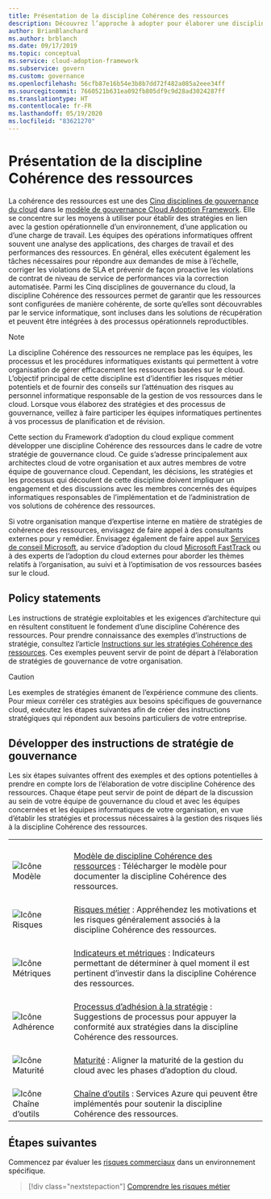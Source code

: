 ```yaml
---
title: Présentation de la discipline Cohérence des ressources
description: Découvrez l’approche à adopter pour élaborer une discipline Cohérence des ressources dans le cadre d’une stratégie de gouvernance du cloud.
author: BrianBlanchard
ms.author: brblanch
ms.date: 09/17/2019
ms.topic: conceptual
ms.service: cloud-adoption-framework
ms.subservice: govern
ms.custom: governance
ms.openlocfilehash: 56cfb87e16b54e3b8b7dd72f482a085a2eee34ff
ms.sourcegitcommit: 7660521b631ea092fb805df9c9d28ad3024287ff
ms.translationtype: HT
ms.contentlocale: fr-FR
ms.lasthandoff: 05/19/2020
ms.locfileid: "83621270"
---
```

# <a name="resource-consistency-discipline-overview"></a>Présentation de la discipline Cohérence des ressources

La cohérence des ressources est une des [Cinq disciplines de gouvernance du cloud](../governance-disciplines.md) dans le [modèle de gouvernance Cloud Adoption Framework](../index.md). Elle se concentre sur les moyens à utiliser pour établir des stratégies en lien avec la gestion opérationnelle d’un environnement, d’une application ou d’une charge de travail. Les équipes des opérations informatiques offrent souvent une analyse des applications, des charges de travail et des performances des ressources. En général, elles exécutent également les tâches nécessaires pour répondre aux demandes de mise à l’échelle, corriger les violations de SLA et prévenir de façon proactive les violations de contrat de niveau de service de performances via la correction automatisée. Parmi les Cinq disciplines de gouvernance du cloud, la discipline Cohérence des ressources permet de garantir que les ressources sont configurées de manière cohérente, de sorte qu’elles sont découvrables par le service informatique, sont incluses dans les solutions de récupération et peuvent être intégrées à des processus opérationnels reproductibles.

> [!NOTE]
> La discipline Cohérence des ressources ne remplace pas les équipes, les processus et les procédures informatiques existants qui permettent à votre organisation de gérer efficacement les ressources basées sur le cloud. L’objectif principal de cette discipline est d’identifier les risques métier potentiels et de fournir des conseils sur l’atténuation des risques au personnel informatique responsable de la gestion de vos ressources dans le cloud. Lorsque vous élaborez des stratégies et des processus de gouvernance, veillez à faire participer les équipes informatiques pertinentes à vos processus de planification et de révision.

Cette section du Framework d’adoption du cloud explique comment développer une discipline Cohérence des ressources dans le cadre de votre stratégie de gouvernance cloud. Ce guide s’adresse principalement aux architectes cloud de votre organisation et aux autres membres de votre équipe de gouvernance cloud. Cependant, les décisions, les stratégies et les processus qui découlent de cette discipline doivent impliquer un engagement et des discussions avec les membres concernés des équipes informatiques responsables de l’implémentation et de l’administration de vos solutions de cohérence des ressources.

Si votre organisation manque d’expertise interne en matière de stratégies de cohérence des ressources, envisagez de faire appel à des consultants externes pour y remédier. Envisagez également de faire appel aux [Services de conseil Microsoft](https://www.microsoft.com/industry/services/consulting), au service d’adoption du cloud [Microsoft FastTrack](https://azure.microsoft.com/programs/azure-fasttrack) ou à des experts de l’adoption du cloud externes pour aborder les thèmes relatifs à l’organisation, au suivi et à l’optimisation de vos ressources basées sur le cloud.

## <a name="policy-statements"></a>Policy statements

Les instructions de stratégie exploitables et les exigences d’architecture qui en résultent constituent le fondement d’une discipline Cohérence des ressources. Pour prendre connaissance des exemples d’instructions de stratégie, consultez l’article [Instructions sur les stratégies Cohérence des ressources](./policy-statements.md). Ces exemples peuvent servir de point de départ à l’élaboration de stratégies de gouvernance de votre organisation.

> [!CAUTION]
> Les exemples de stratégies émanent de l’expérience commune des clients. Pour mieux corréler ces stratégies aux besoins spécifiques de gouvernance cloud, exécutez les étapes suivantes afin de créer des instructions stratégiques qui répondent aux besoins particuliers de votre entreprise.

## <a name="develop-governance-policy-statements"></a>Développer des instructions de stratégie de gouvernance

Les six étapes suivantes offrent des exemples et des options potentielles à prendre en compte lors de l’élaboration de votre discipline Cohérence des ressources. Chaque étape peut servir de point de départ de la discussion au sein de votre équipe de gouvernance du cloud et avec les équipes concernées et les équipes informatiques de votre organisation, en vue d’établir les stratégies et processus nécessaires à la gestion des risques liés à la discipline Cohérence des ressources.

<!-- markdownlint-disable MD033 -->

| | |
|---|---|
| <br> ![Icône Modèle](../../_images/govern/process-template.png) | <br> [Modèle de discipline Cohérence des ressources](./template.md) : Télécharger le modèle pour documenter la discipline Cohérence des ressources. |
| <br> ![Icône Risques](../../_images/govern/process-risks.png) | <br> [Risques métier](./business-risks.md) : Appréhendez les motivations et les risques généralement associés à la discipline Cohérence des ressources. |
| <br> ![Icône Métriques](../../_images/govern/process-metrics.png) | <br> [Indicateurs et métriques](./metrics-tolerance.md) : Indicateurs permettant de déterminer à quel moment il est pertinent d’investir dans la discipline Cohérence des ressources. |
| <br> ![Icône Adhérence](../../_images/govern/process-enforce.png) | <br> [Processus d’adhésion à la stratégie](./compliance-processes.md) : Suggestions de processus pour appuyer la conformité aux stratégies dans la discipline Cohérence des ressources. |
| <br> ![Icône Maturité](../../_images/govern/process-maturity.png) | <br> [Maturité](./discipline-improvement.md) : Aligner la maturité de la gestion du cloud avec les phases d’adoption du cloud.  |
| <br> ![Icône Chaîne d’outils](../../_images/govern/process-toolchain.png) | <br> [Chaîne d’outils](./toolchain.md) : Services Azure qui peuvent être implémentés pour soutenir la discipline Cohérence des ressources. |

## <a name="next-steps"></a>Étapes suivantes

Commencez par évaluer les [risques commerciaux](./business-risks.md) dans un environnement spécifique.

> [!div class="nextstepaction"]
> [Comprendre les risques métier](./business-risks.md)
